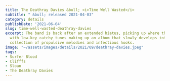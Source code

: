 ```yaml
---
title: The Deathray Davies &bull; <i>Time Well Wasted</i>
subtitle: " &bull; released 2021-04-03"
category: details
publishDate: '2021-06-04'
slug: time-well-wasted-deathray-davies
excerpt: The band is back after an extended hiatus, picking up where they left off,
  with low-key catchy tunes making up an album that slowly develops into an outstanding
  collection of propulsive melodies and infectious hooks.
image: "~/assets/images/details/2021/09/deathray-davies.jpeg"
tags:
- Surfer Blood
- Clifffs
- Sloan
- The Deathray Davies
---
```


